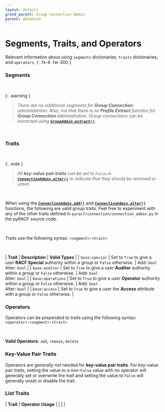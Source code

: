 ```yaml
---
layout: default
grand_parent: Group Connection Admin
parent: Advanced
---
```


# Segments, Traits, and Operators

Relevant information about using `segments` dictionaries, `traits` dictionaries, and `operators`.
{: .fs-6 .fw-300 }

### Segments

&nbsp;

{: .warning }
> _There are no additional segments for **Group Connection** administartion._
> _Also, not that there is no **Profile Extract** function for **Group Connection** administration. Group connections can be extracted using **[`GroupAdmin.extract()`](../../../group/standard/extract#groupadminextract)**._

&nbsp;

### Traits

&nbsp;

{: .note }
> _All **key-value pair traits** can be set to `False` in **[`ConnectionAdmin.alter()`](../alter#connectionadminalter)** to indicate that they should be removed or unset._

&nbsp;

When using the **[`ConnectionAdmin.add()`](../add#connectionadminadd)** and **[`ConnectionAdmin.alter()`](../alter#connectionadminalter)** functions, the following are valid group traits. Feel free to experiment with any of the other traits defined in `pyracf/connection/connection_admin.py` in the pyRACF source code.

&nbsp;

Traits use the following syntax: `<segment>:<trait>`

&nbsp;

| **Trait** | **Description** | **Valid Types** |
| `base:special` | Set to `True` to give a user **RACF Special** authority within a group or `False` otherwise. | Add: `bool`<br>Alter: `bool` |
| `base:auditor` | Set to `True` to give a user **Auditor** authority within a group or `False` otherwise. | Add: `bool`<br>Alter: `bool` |
| `base:operations` | Set to `True` to give a user **Operator** authority within a group or `False` otherwise. | Add: `bool`<br>Alter: `bool` |
| `base:access` | Set to `True` to give a user the **Access** attribute with a group or `False` otherwise. |

### Operators

Operators can be prepended to traits using the following syntax: `<operator>:<segment>:<trait>`

&nbsp;

**Valid Operators**: `add`, `remove`, `delete`

### Key-Value Pair Traits

Operators are generally not needed for **key-value pair traits**. For key-value pair traits, setting the value to a non-`False` value with no operator will generally set or overwrite the trait and setting the value to `False` will generally unset or disable the trait.

### List Traits

| **Trait** | **Operator Usage** |
| | |